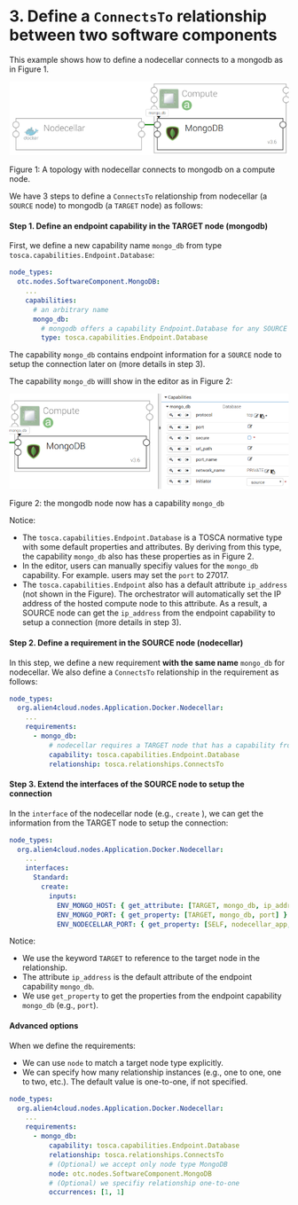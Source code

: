 # 3. Define a `ConnectsTo` relationship between two software components

This example shows how to define a nodecellar connects to a mongodb as in Figure 1.

![](../images/nodecella_mongodb.png "Python")

Figure 1: A topology with nodecellar connects to mongodb on a compute node.

We have 3 steps to define a `ConnectsTo` relationship from nodecellar (a `SOURCE` node) to mongodb (a `TARGET` node) as
follows:

#### Step 1. Define an endpoint capability in the TARGET node (mongodb)

First, we define a new capability name `mongo_db` from type `tosca.capabilities.Endpoint.Database`:

```yaml
node_types:
  otc.nodes.SoftwareComponent.MongoDB:
    ...
    capabilities:
      # an arbitrary name
      mongo_db:
        # mongodb offers a capability Endpoint.Database for any SOURCE nodes to connect
        type: tosca.capabilities.Endpoint.Database
```

The capability `mongo_db` contains endpoint information for a `SOURCE` node to setup the connection later on (more 
details in step 3).

The capability `mongo_db` willl show in the editor as in Figure 2:

![](../images/database_capability.png "Capability")

Figure 2: the mongodb node now has a capability `mongo_db`

Notice:
* The `tosca.capabilities.Endpoint.Database` is a TOSCA normative type with some default properties and attributes. By 
deriving from this type, the capability `mongo_db` also has these properties as in Figure 2.
* In the editor, users can manually specifiy values for the `mongo_db` capability. For example. users may set the `port`
to 27017.
* The `tosca.capabilities.Endpoint` also has a default attribute `ip_address` (not shown in the Figure). The
orchestrator will automatically set the IP address of the hosted compute node to this attribute. As a result, a SOURCE
node can get the `ip_address` from the endpoint capability to setup a connection (more details in step 3).

#### Step 2. Define a requirement in the SOURCE node (nodecellar)

In this step, we define a new requirement **with the same name** `mongo_db` for nodecellar. We also define a `ConnectsTo`
relationship in the requirement as follows:

```yaml
node_types:
  org.alien4cloud.nodes.Application.Docker.Nodecellar:
    ...
    requirements:
      - mongo_db:
          # nodecellar requires a TARGET node that has a capability from type Endpoint.Database
          capability: tosca.capabilities.Endpoint.Database
          relationship: tosca.relationships.ConnectsTo
```

#### Step 3. Extend the interfaces of the SOURCE node to setup the connection

In the `interface` of the nodecellar node (e.g., `create` ), we can get the information from the TARGET node to setup
the connection:

```yaml
node_types:
  org.alien4cloud.nodes.Application.Docker.Nodecellar:
    ...
    interfaces:
      Standard:
        create:
          inputs:
            ENV_MONGO_HOST: { get_attribute: [TARGET, mongo_db, ip_address] }
            ENV_MONGO_PORT: { get_property: [TARGET, mongo_db, port] }
            ENV_NODECELLAR_PORT: { get_property: [SELF, nodecellar_app, port] }
```

Notice:
* We use the keyword `TARGET` to reference to the target node in the relationship.
* The attribute `ip_address` is the default attribute of the endpoint capability `mongo_db`.
* We use `get_property` to get the properties from the endpoint capability `mongo_db` (e.g., `port`).

#### Advanced options

When we define the requirements:
* We can use `node` to match a target node type explicitly.
* We can specify how many relationship instances (e.g., one to one, one to two, etc.). The default value is one-to-one,
if not specified.

```yaml
node_types:
  org.alien4cloud.nodes.Application.Docker.Nodecellar:
    ...
    requirements:
      - mongo_db:
          capability: tosca.capabilities.Endpoint.Database
          relationship: tosca.relationships.ConnectsTo
          # (Optional) we accept only node type MongoDB
          node: otc.nodes.SoftwareComponent.MongoDB
          # (Optional) we specifiy relationship one-to-one
          occurrences: [1, 1]
```
